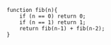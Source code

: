    function fib(n){
        if (n == 0) return 0;
        if (n == 1) return 1;
        return fib(n-1) + fib(n-2);
    }
    